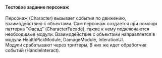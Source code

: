#### Тестовое задание персонаж

Персонаж (Character) вызывает события по движению, взаимодействию с объектами. Сам персонаж создается при помощи паттерна "Фасад" (CharacterFacade), также к нему подключаются необходимые модули. Взаимодействие с объектами направляется в модули HealthPickModule, DamageModule, InterationUI.     
Модули срабатывают через триггеры. В них же идет обработчик событий (HandleInteract). 
